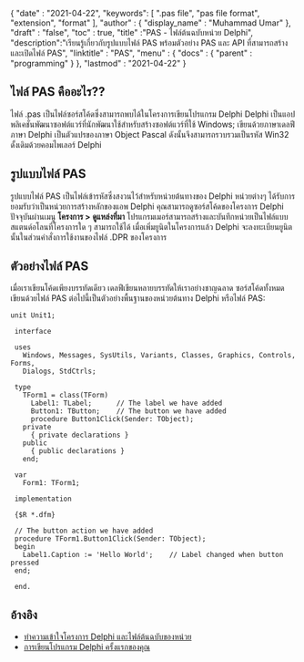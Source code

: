 {
  "date" : "2021-04-22",
  "keywords": [ ".pas file", "pas file format", "extension", "format" ],
  "author" : {
    "display_name" : "Muhammad Umar"
},
  "draft" : "false",
  "toc" : true,
  "title" :"PAS - ไฟล์ต้นฉบับหน่วย Delphi",
  "description":"เรียนรู้เกี่ยวกับรูปแบบไฟล์ PAS พร้อมตัวอย่าง PAS และ API ที่สามารถสร้างและเปิดไฟล์ PAS",
  "linktitle" : "PAS",
  "menu" : {
    "docs" : {
      "parent" : "programming"
}
},
  "lastmod" : "2021-04-22"
}

## ไฟล์ PAS คืออะไร??
ไฟล์ .pas เป็นไฟล์ซอร์สโค้ดซึ่งสามารถพบได้ในโครงการเขียนโปรแกรม Delphi Delphi เป็นแอปพลิเคชั่นพัฒนาซอฟต์แวร์ที่นักพัฒนาใช้สำหรับสร้างซอฟต์แวร์ที่ใช้ Windows; เขียนด้วยภาษาเดลฟี ภาษา Delphi เป็นตัวแปรของภาษา Object Pascal ดังนั้นจึงสามารถรวบรวมเป็นรหัส Win32 ดั้งเดิมด้วยคอมไพเลอร์ Delphi

## รูปแบบไฟล์ PAS

รูปแบบไฟล์ PAS เป็นไฟล์เข้ารหัสซึ่งสงวนไว้สำหรับหน่วยต้นทางของ Delphi หน่วยต่างๆ ได้รับการยอมรับว่าเป็นหน่วยการสร้างหลักของแอพ Delphi คุณสามารถดูซอร์สโค้ดของโครงการ Delphi ปัจจุบันผ่านเมนู **โครงการ > ดูแหล่งที่มา** โปรแกรมเมอร์สามารถสร้างและบันทึกหน่วยเป็นไฟล์แบบสแตนด์อโลนที่โครงการใด ๆ สามารถใช้ได้ เมื่อเพิ่มยูนิตในโครงการแล้ว Delphi จะลงทะเบียนยูนิตนั้นในส่วนคำสั่งการใช้งานของไฟล์ .DPR ของโครงการ

## ตัวอย่างไฟล์ PAS
เมื่อเราเขียนโค้ดเพียงบรรทัดเดียว เดลฟีเขียนหลายบรรทัดให้เราอย่างชาญฉลาด ซอร์สโค้ดทั้งหมดเขียนด้วยไฟล์ PAS ต่อไปนี้เป็นตัวอย่างพื้นฐานของหน่วยต้นทาง Delphi หรือไฟล์ PAS:
```
unit Unit1;
 
 interface
 
 uses
   Windows, Messages, SysUtils, Variants, Classes, Graphics, Controls, Forms,
   Dialogs, StdCtrls;
 
 type
   TForm1 = class(TForm)
     Label1: TLabel;      // The label we have added
     Button1: TButton;    // The button we have added
     procedure Button1Click(Sender: TObject);
   private
     { private declarations }
   public
     { public declarations }
   end;
 
 var
   Form1: TForm1;
 
 implementation
 
 {$R *.dfm}
 
 // The button action we have added
 procedure TForm1.Button1Click(Sender: TObject);
 begin
   Label1.Caption := 'Hello World';    // Label changed when button pressed
 end;
 
 end.
```


## อ้างอิง

* [ทำความเข้าใจโครงการ Delphi และไฟล์ต้นฉบับของหน่วย](https://www.thoughtco.com/understanding-delphi-project-files-dpr-1057652)
* [การเขียนโปรแกรม Delphi ครั้งแรกของคุณ](http://www.delphibasics.co.uk/Article.php?Name=FirstPgm)

